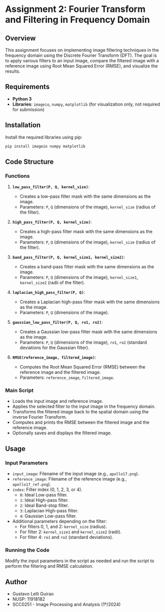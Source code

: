 # Assignment 2: Fourier Transform and Filtering in Frequency Domain

## Overview
This assignment focuses on implementing image filtering techniques in the frequency domain using the Discrete Fourier Transform (DFT). The goal is to apply various filters to an input image, compare the filtered image with a reference image using Root Mean Squared Error (RMSE), and visualize the results.

## Requirements
- **Python 3**
- **Libraries**: `imageio`, `numpy`, `matplotlib` (for visualization only, not required for submission)

## Installation
Install the required libraries using pip:

```bash
pip install imageio numpy matplotlib
```


## Code Structure

### Functions

1. **`low_pass_filter(P, Q, kernel_size)`**:
   - Creates a low-pass filter mask with the same dimensions as the image.
   - Parameters: `P`, `Q` (dimensions of the image), `kernel_size` (radius of the filter).

2. **`high_pass_filter(P, Q, kernel_size)`**:
   - Creates a high-pass filter mask with the same dimensions as the image.
   - Parameters: `P`, `Q` (dimensions of the image), `kernel_size` (radius of the filter).

3. **`band_pass_filter(P, Q, kernel_size1, kernel_size2)`**:
   - Creates a band-pass filter mask with the same dimensions as the image.
   - Parameters: `P`, `Q` (dimensions of the image), `kernel_size1`, `kernel_size2` (radii of the filter).

4. **`laplacian_high_pass_filter(P, Q)`**:
   - Creates a Laplacian high-pass filter mask with the same dimensions as the image.
   - Parameters: `P`, `Q` (dimensions of the image).

5. **`gaussian_low_pass_filter(P, Q, ro1, ro2)`**:
   - Creates a Gaussian low-pass filter mask with the same dimensions as the image.
   - Parameters: `P`, `Q` (dimensions of the image), `ro1`, `ro2` (standard deviations for the Gaussian filter).

6. **`RMSE(reference_image, filtered_image)`**:
   - Computes the Root Mean Squared Error (RMSE) between the reference image and the filtered image.
   - Parameters: `reference_image`, `filtered_image`.

### Main Script

- Loads the input image and reference image.
- Applies the selected filter to the input image in the frequency domain.
- Transforms the filtered image back to the spatial domain using the inverse Fourier Transform.
- Computes and prints the RMSE between the filtered image and the reference image.
- Optionally saves and displays the filtered image.

## Usage

### Input Parameters
- `input_image`: Filename of the input image (e.g., `apollo17.png`).
- `reference_image`: Filename of the reference image (e.g., `apollo17_ref.png`).
- `index`: Filter index (0, 1, 2, 3, or 4).
  - `0`: Ideal Low-pass filter.
  - `1`: Ideal High-pass filter.
  - `2`: Ideal Band-stop filter.
  - `3`: Laplacian High-pass filter.
  - `4`: Gaussian Low-pass filter.
- Additional parameters depending on the filter:
  - For filters 0, 1, and 2: `kernel_size` (radius).
  - For filter 2: `kernel_size1` and `kernel_size2` (radii).
  - For filter 4: `ro1` and `ro2` (standard deviations).

### Running the Code
Modify the input parameters in the script as needed and run the script to perform the filtering and RMSE calculation.

## Author
- Gustavo Lelli Guirao
- NUSP: 11918182
- SCC0251 - Image Processing and Analysis (1º/2024)